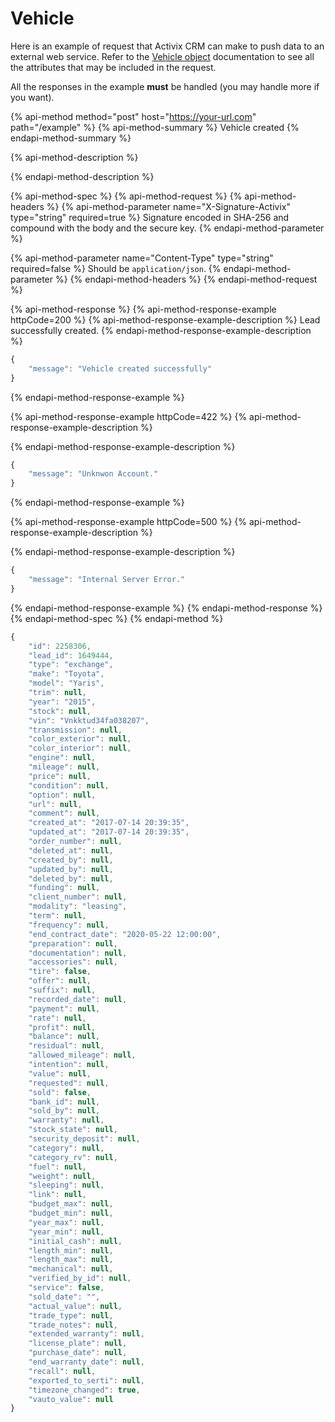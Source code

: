# Vehicle

Here is an example of request that Activix CRM can make to push data to an external web service. Refer to the [Vehicle object](https://docs.crm.activix.ca/objects/vehicle) documentation to see all the attributes that may be included in the request.

All the responses in the example **must** be handled \(you may handle more if you want\).

{% api-method method="post" host="https://your-url.com" path="/example" %}
{% api-method-summary %}
Vehicle created
{% endapi-method-summary %}

{% api-method-description %}

{% endapi-method-description %}

{% api-method-spec %}
{% api-method-request %}
{% api-method-headers %}
{% api-method-parameter name="X-Signature-Activix" type="string" required=true %}
 Signature encoded in SHA-256 and compound with the body and the secure key.
{% endapi-method-parameter %}

{% api-method-parameter name="Content-Type" type="string" required=false %}
Should be `application/json`.
{% endapi-method-parameter %}
{% endapi-method-headers %}
{% endapi-method-request %}

{% api-method-response %}
{% api-method-response-example httpCode=200 %}
{% api-method-response-example-description %}
Lead successfully created.
{% endapi-method-response-example-description %}

```javascript
{
    "message": "Vehicle created successfully"
}
```
{% endapi-method-response-example %}

{% api-method-response-example httpCode=422 %}
{% api-method-response-example-description %}

{% endapi-method-response-example-description %}

```javascript
{
    "message": "Unknwon Account."
}
```
{% endapi-method-response-example %}

{% api-method-response-example httpCode=500 %}
{% api-method-response-example-description %}

{% endapi-method-response-example-description %}

```javascript
{
    "message": "Internal Server Error."
}
```
{% endapi-method-response-example %}
{% endapi-method-response %}
{% endapi-method-spec %}
{% endapi-method %}

```javascript
{
    "id": 2258306,
    "lead_id": 1649444,
    "type": "exchange",
    "make": "Toyota",
    "model": "Yaris",
    "trim": null,
    "year": "2015",
    "stock": null,
    "vin": "Vnkktud34fa038207",
    "transmission": null,
    "color_exterior": null,
    "color_interior": null,
    "engine": null,
    "mileage": null,
    "price": null,
    "condition": null,
    "option": null,
    "url": null,
    "comment": null,
    "created_at": "2017-07-14 20:39:35",
    "updated_at": "2017-07-14 20:39:35",
    "order_number": null,
    "deleted_at": null,
    "created_by": null,
    "updated_by": null,
    "deleted_by": null,
    "funding": null,
    "client_number": null,
    "modality": "leasing",
    "term": null,
    "frequency": null,
    "end_contract_date": "2020-05-22 12:00:00",
    "preparation": null,
    "documentation": null,
    "accessories": null,
    "tire": false,
    "offer": null,
    "suffix": null,
    "recorded_date": null,
    "payment": null,
    "rate": null,
    "profit": null,
    "balance": null,
    "residual": null,
    "allowed_mileage": null,
    "intention": null,
    "value": null,
    "requested": null,
    "sold": false,
    "bank_id": null,
    "sold_by": null,
    "warranty": null,
    "stock_state": null,
    "security_deposit": null,
    "category": null,
    "category_rv": null,
    "fuel": null,
    "weight": null,
    "sleeping": null,
    "link": null,
    "budget_max": null,
    "budget_min": null,
    "year_max": null,
    "year_min": null,
    "initial_cash": null,
    "length_min": null,
    "length_max": null,
    "mechanical": null,
    "verified_by_id": null,
    "service": false,
    "sold_date": "",
    "actual_value": null,
    "trade_type": null,
    "trade_notes": null,
    "extended_warranty": null,
    "license_plate": null,
    "purchase_date": null,
    "end_warranty_date": null,
    "recall": null,
    "exported_to_serti": null,
    "timezone_changed": true,
    "vauto_value": null
}
```


